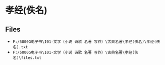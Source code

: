 # 孝经(佚名)

## Files

- `F:/5000G电子书\I01-文学（小说 诗歌 名著 写作）\古典名著\孝经(佚名)\孝经(佚名).txt`
- `F:/5000G电子书\I01-文学（小说 诗歌 名著 写作）\古典名著\孝经(佚名)\files.txt`
